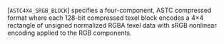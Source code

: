 [`ASTC4X4_SRGB_BLOCK`] specifies a four-component, ASTC
compressed format where each 128-bit compressed texel block encodes a
4×4 rectangle of unsigned normalized RGBA texel data with sRGB
nonlinear encoding applied to the RGB components.
